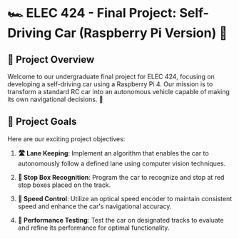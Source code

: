 # 🏎️ ELEC 424 - Final Project: Self-Driving Car (Raspberry Pi Version) 🚗

## 🌟 Project Overview
Welcome to our undergraduate final project for ELEC 424, focusing on developing a self-driving car using a Raspberry Pi 4. Our mission is to transform a standard RC car into an autonomous vehicle capable of making its own navigational decisions. 🤖

## 🎯 Project Goals
Here are our exciting project objectives:

1. **🛣️ Lane Keeping**: Implement an algorithm that enables the car to autonomously follow a defined lane using computer vision techniques.

2. **🛑 Stop Box Recognition**: Program the car to recognize and stop at red stop boxes placed on the track.

3. **🏁 Speed Control**: Utilize an optical speed encoder to maintain consistent speed and enhance the car's navigational accuracy.

4. **🧪 Performance Testing**: Test the car on designated tracks to evaluate and refine its performance for optimal functionality.

